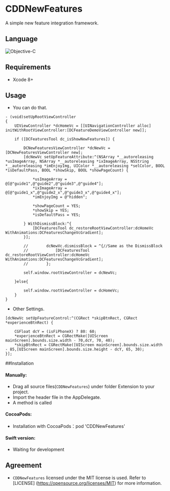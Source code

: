 # CDDNewFeatures
A simple new feature integration framework.

## Language
![Objective-C](https://img.shields.io/badge/language-Objective-C.svg)

## Requirements

* Xcode 8+

## Usage
* You can do that.

```
- (void)setUpRootViewController
{
    UIViewController *dcHomeVc = [[UINavigationController alloc] initWithRootViewController:[DCFeatureDemoViewController new]];
    
    if ([DCFeaturesTool dc_isShowNewFeatures]) {
        
        DCNewFeaturesViewController *dcNewVc = [DCNewFeaturesViewController new];
        [dcNewVc setUpFeatureAttribute:^(NSArray *__autoreleasing *usImageArray, NSArray *__autoreleasing *ixImageArray, NSString *__autoreleasing *imEnjoyImg, UIColor *__autoreleasing *selColor, BOOL *isDefaultPass, BOOL *showSkip, BOOL *showPageCount) {
            
            *usImageArray = @[@"guide1",@"guide2",@"guide3",@"guide4"];
            *ixImageArray = @[@"guide1_x",@"guide2_x",@"guide3_x",@"guide4_x"];
            *imEnjoyImg = @"hidden";
            
            *showPageCount = YES;
            *showSkip = YES;
            *isDefaultPass = YES;
            
        } WithDismissBlock:^{
            [DCFeaturesTool dc_restoreRootViewController:dcHomeVc WithAnimations:DCFeaturesChangeVcGradient];
        }];
        
        //        dcNewVc.dismissBlock = ^{//Same as the DismissBlock
        //            [DCFeaturesTool dc_restoreRootViewController:dcHomeVc WithAnimations:DCFeaturesChangeVcGradient];
        //        };
        
        self.window.rootViewController = dcNewVc;
        
    }else{
        
        self.window.rootViewController = dcHomeVc;
    }
}
```

* Other Settings.

```
[dcNewVc setUpFeatureControl:^(CGRect *skipBtnRect, CGRect *experienceBtnRect) {

    CGFloat dcY = (isFiPhoneX) ? 80: 60;
    *experienceBtnRect = CGRectMake([UIScreen mainScreen].bounds.size.width - 70,dcY, 70, 40);
    *skipBtnRect = CGRectMake([UIScreen mainScreen].bounds.size.width - 85,[UIScreen mainScreen].bounds.size.height - dcY, 65, 30);
}];
```


##Installation 
#### Manually:
* Drag all source files(`CDDNewFeatures`) under folder Extension to your project.
* Import the header file in the AppDelegate.
* A method is called

#### CocoaPods:
* Installation with CocoaPods：pod 'CDDNewFeatures'


#### Swift version:
* Waiting for development


## Agreement

* ` CDDNewFeatures ` licensed under the MIT license is used. Refer to [LICENSE] (https://opensource.org/licenses/MIT) for more information.

